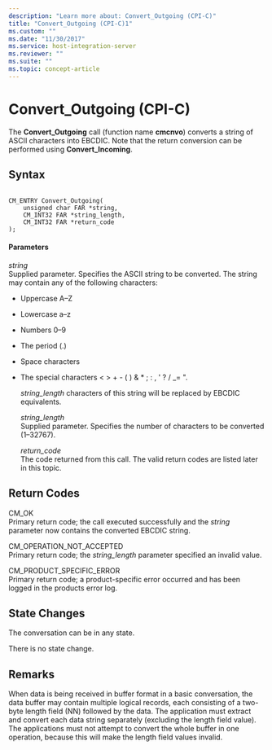 ```yaml
---
description: "Learn more about: Convert_Outgoing (CPI-C)"
title: "Convert_Outgoing (CPI-C)1"
ms.custom: ""
ms.date: "11/30/2017"
ms.service: host-integration-server
ms.reviewer: ""
ms.suite: ""
ms.topic: concept-article
---
```

# Convert_Outgoing (CPI-C)
The **Convert_Outgoing** call (function name **cmcnvo**) converts a string of ASCII characters into EBCDIC. Note that the return conversion can be performed using **Convert_Incoming**.  
  
## Syntax  
  
```  
  
CM_ENTRY Convert_Outgoing(  
    unsigned char FAR *string,    
    CM_INT32 FAR *string_length,  
    CM_INT32 FAR *return_code   
);  
```  
  
#### Parameters  
 *string*  
 Supplied parameter. Specifies the ASCII string to be converted. The string may contain any of the following characters:  
  
- Uppercase A–Z  
  
- Lowercase a–z  
  
- Numbers 0–9  
  
- The period (.)  
  
- Space characters  
  
- The special characters \< > + - ( ) & * ; : , '  ? / _= ".  
  
  *string_length* characters of this string will be replaced by EBCDIC equivalents.  
  
  *string_length*  
  Supplied parameter. Specifies the number of characters to be converted (1–32767).  
  
  *return_code*  
  The code returned from this call. The valid return codes are listed later in this topic.  
  
## Return Codes  
 CM_OK  
 Primary return code; the call executed successfully and the *string* parameter now contains the converted EBCDIC string.  
  
 CM_OPERATION_NOT_ACCEPTED  
 Primary return code; the *string_length* parameter specified an invalid value.  
  
 CM_PRODUCT_SPECIFIC_ERROR  
 Primary return code; a product-specific error occurred and has been logged in the products error log.  
  
## State Changes  
 The conversation can be in any state.  
  
 There is no state change.  
  
## Remarks  
 When data is being received in buffer format in a basic conversation, the data buffer may contain multiple logical records, each consisting of a two-byte length field (NN) followed by the data. The application must extract and convert each data string separately (excluding the length field value). The applications must not attempt to convert the whole buffer in one operation, because this will make the length field values invalid.
